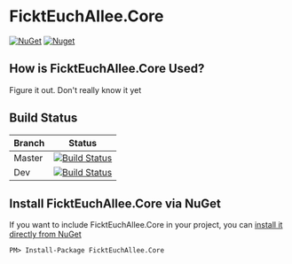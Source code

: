 # FicktEuchAllee.Core

[![NuGet](https://img.shields.io/nuget/v/FicktEuchAllee.Core.svg?style=flat-square)](https://www.nuget.org/packages/FicktEuchAllee.Core)
[![Nuget](https://img.shields.io/nuget/dt/FicktEuchAllee.Core)](https://www.nuget.org/packages/FicktEuchAllee.Core)

## How is FicktEuchAllee.Core Used?

Figure it out. Don't really know it yet

## Build Status

| Branch  | Status                                                                                                                                                                                                                        |
| ------ | ----------------------------------------------------------------------------------------------------------------------------------------------------------------------------------------------------------------------------- |
| Master | [![Build Status](https://dev.azure.com/gwittr/FicktEuchAllee.Core/_apis/build/status%2FRELEASE-Pipeline?branchName=master)](https://dev.azure.com/gwittr/FicktEuchAllee.Core/_build/latest?definitionId=15&branchName=master) |
| Dev    | [![Build Status](https://dev.azure.com/gwittr/FicktEuchAllee.Core/_apis/build/status%2FCI-Pipeline?branchName=dev)](https://dev.azure.com/gwittr/FicktEuchAllee.Core/_build/latest?definitionId=14&branchName=dev) |

## Install FicktEuchAllee.Core via NuGet

If you want to include FicktEuchAllee.Core in your project, you can [install it directly from NuGet](https://www.nuget.org/packages/FicktEuchAllee.Core/)

```
PM> Install-Package FicktEuchAllee.Core
```
